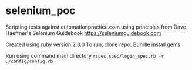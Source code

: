 # selenium_poc
Scripting tests against automationpractice.com using principles from Dave Haeffner's Selenium Guidebook
https://seleniumguidebook.com

Created using ruby version 2.3.0
To run, clone repo.  Bundle install gems. 

Run using command main directory ```rspec spec/login_spec.rb -r ./config/config.rb```
